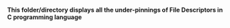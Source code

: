 **This folder/directory displays all the under-pinnings of File Descriptors in C programming language**